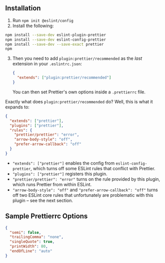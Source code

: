 ## Installation

1. Run `npm init @eslint/config`
2. Install the following:

```sh
npm install --save-dev eslint-plugin-prettier
npm install --save-dev eslint-config-prettier
npm install --save-dev --save-exact prettier
npm

```

3. Then you need to add `plugin:prettier/recommended` as the _last_ extension in your `.eslintrc.json`:

   ```json
   {
     "extends": ["plugin:prettier/recommended"]
   }
   ```

   You can then set Prettier's own options inside a `.prettierrc` file.

Exactly what does `plugin:prettier/recommended` do? Well, this is what it expands to:

```json
{
  "extends": ["prettier"],
  "plugins": ["prettier"],
  "rules": {
    "prettier/prettier": "error",
    "arrow-body-style": "off",
    "prefer-arrow-callback": "off"
  }
}
```

- `"extends": ["prettier"]` enables the config from `eslint-config-prettier`, which turns off some ESLint rules that conflict with Prettier.
- `"plugins": ["prettier"]` registers this plugin.
- `"prettier/prettier": "error"` turns on the rule provided by this plugin, which runs Prettier from within ESLint.
- `"arrow-body-style": "off"` and `"prefer-arrow-callback": "off"` turns off two ESLint core rules that unfortunately are problematic with this plugin – see the next section.

## Sample Prettierrc Options

```json
{
  "semi": false,
  "trailingComma": "none",
  "singleQuote": true,
  "printWidth": 80,
  "endOfLine": "auto"
}
```

